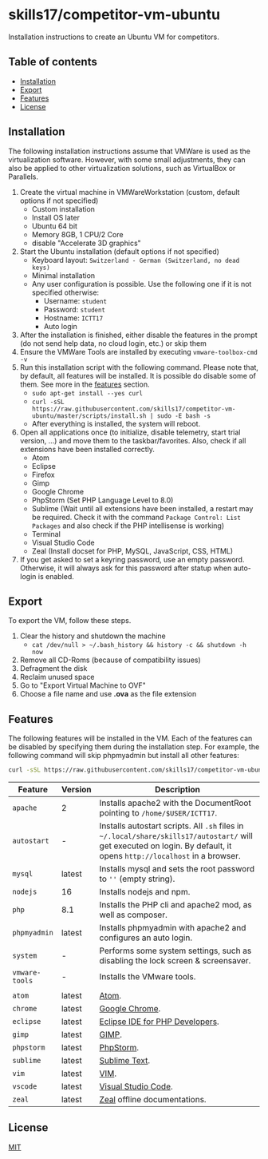 # skills17/competitor-vm-ubuntu

Installation instructions to create an Ubuntu VM for competitors.

## Table of contents

- [Installation](#installation)
- [Export](#export)
- [Features](#features)
- [License](#license)

## Installation

The following installation instructions assume that VMWare is used as the virtualization software.
However, with some small adjustments, they can also be applied to other virtualization solutions, such as VirtualBox or Parallels.

1. Create the virtual machine in VMWareWorkstation (custom, default options if not specified)
    * Custom installation
    * Install OS later
    * Ubuntu 64 bit
    * Memory 8GB, 1 CPU/2 Core
    * disable "Accelerate 3D graphics"
1. Start the Ubuntu installation (default options if not specified)
    * Keyboard layout: `Switzerland - German (Switzerland, no dead keys)`
    * Minimal installation
    * Any user configuration is possible. Use the following one if it is not specified otherwise:
        * Username: `student`
        * Password: `student`
        * Hostname: `ICTT17`
        * Auto login
1. After the installation is finished, either disable the features in the prompt (do not send help data, no cloud login, etc.) or skip them
1. Ensure the VMWare Tools are installed by executing `vmware-toolbox-cmd -v`
1. Run this installation script with the following command. Please note that, by default, all features will be installed. It is possible do disable some of them. See more in the [features](#features) section.
    * `sudo apt-get install --yes curl`
    * `curl -sSL https://raw.githubusercontent.com/skills17/competitor-vm-ubuntu/master/scripts/install.sh | sudo -E bash -s`
    * After everything is installed, the system will reboot.
1. Open all applications once (to initialize, disable telemetry, start trial version, ...) and move them to the taskbar/favorites. Also, check if all extensions have been installed correctly.
    * Atom
    * Eclipse
    * Firefox
    * Gimp
    * Google Chrome
    * PhpStorm (Set PHP Language Level to 8.0)
    * Sublime (Wait until all extensions have been installed, a restart may be required. Check it with the command `Package Control: List Packages` and also check if the PHP intellisense is working)
    * Terminal
    * Visual Studio Code
    * Zeal (Install docset for PHP, MySQL, JavaScript, CSS, HTML)
1. If you get asked to set a keyring password, use an empty password. Otherwise, it will always ask for this password after statup when auto-login is enabled.

## Export

To export the VM, follow these steps.

1. Clear the history and shutdown the machine
    * `cat /dev/null > ~/.bash_history && history -c && shutdown -h now`
1. Remove all CD-Roms (because of compatibility issues)
1. Defragment the disk
1. Reclaim unused space
1. Go to "Export Virtual Machine to OVF"
1. Choose a file name and use **.ova** as the file extension

## Features

The following features will be installed in the VM.
Each of the features can be disabled by specifying them during the installation step.
For example, the following command will skip phpmyadmin but install all other features:

```bash
curl -sSL https://raw.githubusercontent.com/skills17/competitor-vm-ubuntu/master/scripts/install.sh | sudo -E bash -s -- --phpmyadmin=false
```

| Feature | Version | Description |
| - | - | - |
| `apache` | 2 | Installs apache2 with the DocumentRoot pointing to `/home/$USER/ICTT17`. |
| `autostart` | - | Installs autostart scripts. All `.sh` files in `~/.local/share/skills17/autostart/` will get executed on login. By default, it opens `http://localhost` in a browser. |
| `mysql` | latest | Installs mysql and sets the root password to `''` (empty string). |
| `nodejs` | 16 | Installs nodejs and npm. |
| `php` | 8.1 | Installs the PHP cli and apache2 mod, as well as composer. |
| `phpmyadmin` | latest | Installs phpmyadmin with apache2 and configures an auto login. |
| `system` | - | Performs some system settings, such as disabling the lock screen & screensaver. |
| `vmware-tools` | - | Installs the VMware tools. |
| | | |
| `atom` | latest | [Atom](https://atom.io/). |
| `chrome` | latest | [Google Chrome](https://www.google.com/chrome/). |
| `eclipse` | latest | [Eclipse IDE for PHP Developers](https://www.eclipse.org/downloads/packages/release/2021-03/r/eclipse-ide-php-developers). |
| `gimp` | latest | [GIMP](https://www.gimp.org/). |
| `phpstorm` | latest | [PhpStorm](https://www.jetbrains.com/phpstorm/). |
| `sublime` | latest | [Sublime Text](https://www.sublimetext.com/). |
| `vim` | latest | [VIM](https://www.vim.org/). |
| `vscode` | latest | [Visual Studio Code](https://code.visualstudio.com/). |
| `zeal` | latest | [Zeal](https://zealdocs.org/) offline documentations. |

## License

[MIT](https://github.com/skills17/competitor-vm-ubuntu/blob/master/LICENSE)
